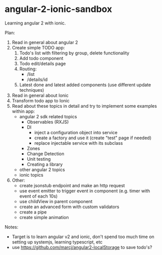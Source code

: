 # angular-2-ionic-sandbox

Learning angular 2 with ionic.

Plan:

1. Read in general about angular 2
2. Create simple TODO app:
    1. Todo's list with filtering by group, delete functionality
    2. Add todo component
    3. Todo edit/details page
    3. Routing:
        * /list
        * /details/id
    3. Latest done and latest added components (use different update techniques)
3. Read in general about Ionic
4. Transform todo app to Ionic
5. Read about these topics in detail and try to implement some examples within app:
    * angular 2 sdk related topics
         - Observables (RXJS)
         - DI
            * inject a configuration object into service
            * create a factory and use it (create "test" page if needed)
            * replace injectable service with its subclass
         - Zones
         - Change Detection
         - Unit testing
         - Creating a library
    * other angular 2 topics
    * ionic topics
6. Other:
    * create jsonstub endpoint and make an http request
    * use event emitter to trigger event in component (e.g. timer with event of each 10s)
    * use childView in parent component
    * create an advanced form with custom validators
    * create a pipe
    * create simple animation


Notes:
* Target is to learn angular v2 and ionic, don't spend too much time on setting up systemjs,
learning typescript, etc
* use https://github.com/marcj/angular2-localStorage to save todo's?
